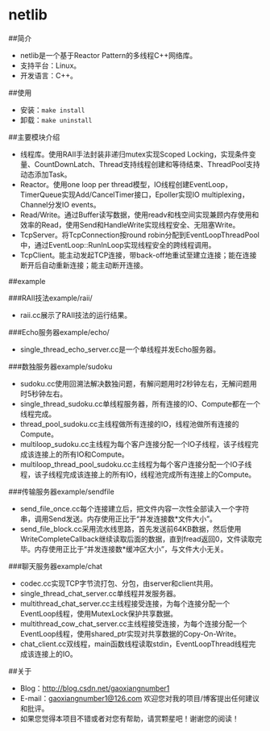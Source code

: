# netlib

##简介
 - netlib是一个基于Reactor Pattern的多线程C++网络库。
 - 支持平台：Linux。
 - 开发语言：C++。

##使用
 - 安装：`make install`
 - 卸载：`make uninstall`

##主要模块介绍
 - 线程库。使用RAII手法封装非递归mutex实现Scoped Locking，实现条件变量、CountDownLatch、Thread支持线程创建和等待结束、ThreadPool支持动态添加Task。
 - Reactor。使用one loop per thread模型，IO线程创建EventLoop，TimerQueue实现Add/CancelTimer接口，Epoller实现IO multiplexing，Channel分发IO events。
 - Read/Write。通过Buffer读写数据，使用readv和栈空间实现兼顾内存使用和效率的Read，使用Send和HandleWrite实现线程安全、无阻塞Write。
 - TcpServer。将TcpConnection按round robin分配到EventLoopThreadPool中，通过EventLoop::RunInLoop实现线程安全的跨线程调用。
 - TcpClient。能主动发起TCP连接，带back-off地重试至建立连接；能在连接断开后自动重新连接；能主动断开连接。

##example

###RAII技法example/raii/
 - raii.cc展示了RAII技法的运行结果。

###Echo服务器example/echo/
 - single_thread_echo_server.cc是一个单线程并发Echo服务器。

###数独服务器example/sudoku
 - sudoku.cc使用回溯法解决数独问题，有解问题用时2秒钟左右，无解问题用时5秒钟左右。
 - single_thread_sudoku.cc单线程服务器，所有连接的IO、Compute都在一个线程完成。
 - thread_pool_sudoku.cc主线程做所有连接的IO，线程池做所有连接的Compute。
 - multiloop_sudoku.cc主线程为每个客户连接分配一个IO子线程，该子线程完成该连接上的所有IO和Compute。
 - multiloop_thread_pool_sudoku.cc主线程为每个客户连接分配一个IO子线程，该子线程完成该连接上的所有IO，线程池完成所有连接上的Compute。

###传输服务器example/sendfile
 - send_file_once.cc每个连接建立后，把文件内容一次性全部读入一个字符串，调用Send发送。内存使用正比于“并发连接数*文件大小”。
 - send_file_block.cc采用流水线思路，首先发送前64KB数据，然后使用WriteCompleteCallback继续读取后面的数据，直到fread返回0，文件读取完毕。内存使用正比于“并发连接数*缓冲区大小”，与文件大小无关。

###聊天服务器example/chat
 - codec.cc实现TCP字节流打包、分包，由server和client共用。
 - single_thread_chat_server.cc单线程并发服务器。
 - multithread_chat_server.cc主线程接受连接，为每个连接分配一个EventLoop线程，使用MutexLock保护共享数据。
 - multithread_cow_chat_server.cc主线程接受连接，为每个连接分配一个EventLoop线程，使用shared_ptr实现对共享数据的Copy-On-Write。
 - chat_client.cc双线程，main函数线程读取stdin，EventLoopThread线程完成该连接上的IO。

##关于
 - Blog：http://blog.csdn.net/gaoxiangnumber1
 - E-mail：gaoxiangnumber1@126.com 欢迎您对我的项目/博客提出任何建议和批评。
 - 如果您觉得本项目不错或者对您有帮助，请赏颗星吧！谢谢您的阅读！
